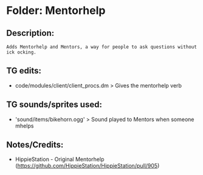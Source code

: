 # Folder: Mentorhelp

## Description:

	Adds Mentorhelp and Mentors, a way for people to ask questions without ick ocking.

## TG edits:

- code/modules/client/client_procs.dm > Gives the mentorhelp verb

## TG sounds/sprites used:

- 'sound/items/bikehorn.ogg' > Sound played to Mentors when someone mhelps

## Notes/Credits:

- HippieStation - Original Mentorhelp (https://github.com/HippieStation/HippieStation/pull/905)
